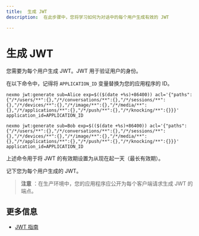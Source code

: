```yaml
---
title:  生成 JWT
description:  在此步骤中，您将学习如何为对话中的每个用户生成有效的 JWT

---
```


生成 JWT
======

您需要为每个用户生成 JWT。JWT 用于验证用户的身份。

在以下命令中，记得将 `APPLICATION_ID` 变量替换为您的应用程序的 ID。

```shell
nexmo jwt:generate sub=Alice exp=$(($(date +%s)+86400)) acl='{"paths":{"/*/users/**":{},"/*/conversations/**":{},"/*/sessions/**":{},"/*/devices/**":{},"/*/image/**":{},"/*/media/**":{},"/*/applications/**":{},"/*/push/**":{},"/*/knocking/**":{}}}' application_id=APPLICATION_ID

nexmo jwt:generate sub=Bob exp=$(($(date +%s)+86400)) acl='{"paths":{"/*/users/**":{},"/*/conversations/**":{},"/*/sessions/**":{},"/*/devices/**":{},"/*/image/**":{},"/*/media/**":{},"/*/applications/**":{},"/*/push/**":{},"/*/knocking/**":{}}}' application_id=APPLICATION_ID
```

上述命令用于将 JWT 的有效期设置为从现在起一天（最长有效期）。

记下您为每个用户生成的 JWT。

> **注意** ：在生产环境中，您的应用程序应公开为每个客户端请求生成 JWT 的端点。

更多信息
----

* [JWT 指南](/concepts/guides/authentication#json-web-tokens-jwt)

